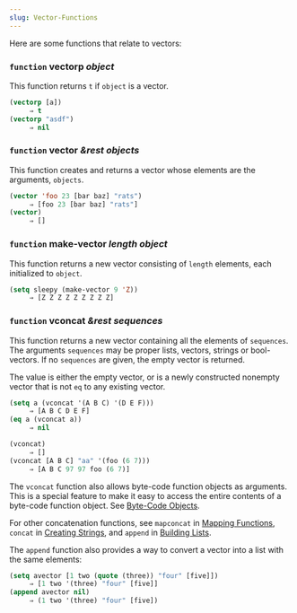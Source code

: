 ```yaml
---
slug: Vector-Functions
---
```


Here are some functions that relate to vectors:

### <span className="tag function">`function`</span> **vectorp** *object*

This function returns `t` if `object` is a vector.

```lisp
(vectorp [a])
     ⇒ t
(vectorp "asdf")
     ⇒ nil
```

### <span className="tag function">`function`</span> **vector** *\&rest objects*

This function creates and returns a vector whose elements are the arguments, `objects`.

```lisp
(vector 'foo 23 [bar baz] "rats")
     ⇒ [foo 23 [bar baz] "rats"]
(vector)
     ⇒ []
```

### <span className="tag function">`function`</span> **make-vector** *length object*

This function returns a new vector consisting of `length` elements, each initialized to `object`.

```lisp
(setq sleepy (make-vector 9 'Z))
     ⇒ [Z Z Z Z Z Z Z Z Z]
```

### <span className="tag function">`function`</span> **vconcat** *\&rest sequences*

This function returns a new vector containing all the elements of `sequences`. The arguments `sequences` may be proper lists, vectors, strings or bool-vectors. If no `sequences` are given, the empty vector is returned.

The value is either the empty vector, or is a newly constructed nonempty vector that is not `eq` to any existing vector.

```lisp
(setq a (vconcat '(A B C) '(D E F)))
     ⇒ [A B C D E F]
(eq a (vconcat a))
     ⇒ nil
```

```lisp
(vconcat)
     ⇒ []
(vconcat [A B C] "aa" '(foo (6 7)))
     ⇒ [A B C 97 97 foo (6 7)]
```

The `vconcat` function also allows byte-code function objects as arguments. This is a special feature to make it easy to access the entire contents of a byte-code function object. See [Byte-Code Objects](Byte_002dCode-Objects).

For other concatenation functions, see `mapconcat` in [Mapping Functions](Mapping-Functions), `concat` in [Creating Strings](Creating-Strings), and `append` in [Building Lists](Building-Lists).

The `append` function also provides a way to convert a vector into a list with the same elements:

```lisp
(setq avector [1 two (quote (three)) "four" [five]])
     ⇒ [1 two '(three) "four" [five]]
(append avector nil)
     ⇒ (1 two '(three) "four" [five])
```
